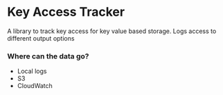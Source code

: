
# Key Access Tracker

A library to track key access for key value based storage. Logs access to different output options


### Where can the data go?

- Local logs
- S3
- CloudWatch

